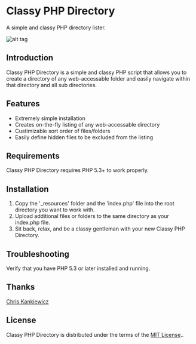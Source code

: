 # Classy PHP Directory

A simple and classy PHP directory lister.

![alt tag](http://i.imgur.com/qIKLepW.png)

## Introduction

Classy PHP Directory is a simple and classy PHP script that allows you to create a directory of any web-accessable folder and easily navigate within that directory and all sub directories.

## Features
- Extremely simple installation
- Creates on-the-fly listing of any web-accessable directory
- Custimizable sort order of files/folders
- Easily define hidden files to be excluded from the listing

## Requirements

Classy PHP Directory requires PHP 5.3+ to work properly.

## Installation

1. Copy the '_resources' folder and the 'index.php' file into the root directory you want to work with.
2. Upload additional files or folders to the same directory as your index.php file.
3. Sit back, relax, and be a classy gentleman with your new Classy PHP Directory.

## Troubleshooting

Verify that you have PHP 5.3 or later installed and running.

## Thanks

[Chris Kankiewicz](http://www.chriskankiewicz.com)

## License

Classy PHP Directory is distributed under the terms of the
[MIT License](http://www.opensource.org/licenses/mit-license.php)..
